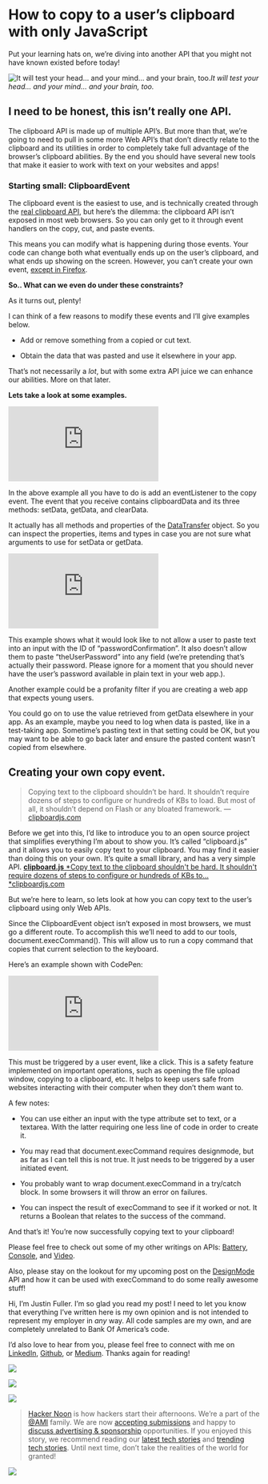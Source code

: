 
# How to copy to a user’s clipboard with only JavaScript

Put your learning hats on, we’re diving into another API that you might not have known existed before today!

![It will test your head… and your mind… and your brain, too.](https://cdn-images-1.medium.com/max/2000/1*kHNjCsoI9rHJJoXgbJ15kQ.png)*It will test your head… and your mind… and your brain, too.*

## I need to be honest, this isn’t really one API.

The clipboard API is made up of multiple API’s. But more than that, we’re going to need to pull in some more Web API’s that don’t directly relate to the clipboard and its utilities in order to completely take full advantage of the browser’s clipboard abilities. By the end you should have several new tools that make it easier to work with text on your websites and apps!

### **Starting small: ClipboardEvent**

The clipboard event is the easiest to use, and is technically created through the [real clipboard API](https://developer.mozilla.org/en-US/docs/Web/API/ClipboardEvent/ClipboardEvent), but here’s the dilemma: the clipboard API isn’t exposed in most web browsers. So you can only get to it through event handlers on the copy, cut, and paste events.

This means you can modify what is happening during those events. Your code can change both what eventually ends up on the user’s clipboard, and what ends up showing on the screen. However, you can’t create your own event, [except in Firefox](http://caniuse.com/#search=clipboardevent).

**So.. What can we even do under these constraints?**

As it turns out, plenty!

I can think of a few reasons to modify these events and I’ll give examples below.

* Add or remove something from a copied or cut text.

* Obtain the data that was pasted and use it elsewhere in your app.

That’s not necessarily a *lot*, but with some extra API juice we can enhance our abilities. More on that later.

**Lets take a look at some examples.**

<iframe src="https://medium.com/media/655b80473f01e24ae7d8bb35d4417a9a" frameborder=0></iframe>

In the above example all you have to do is add an eventListener to the copy event. The event that you receive contains clipboardData and its three methods: setData, getData, and clearData.

It actually has all methods and properties of the [DataTransfer](https://html.spec.whatwg.org/multipage/interaction.html#datatransfer) object. So you can inspect the properties, items and types in case you are not sure what arguments to use for setData or getData.

<iframe src="https://medium.com/media/9544663ef36781cd039f53405c869e7c" frameborder=0></iframe>

This example shows what it would look like to not allow a user to paste text into an input with the ID of “passwordConfirmation”. It also doesn’t allow them to paste “theUserPassword” into any field (we’re pretending that’s actually their password. Please ignore for a moment that you should never have the user’s password available in plain text in your web app.).

Another example could be a profanity filter if you are creating a web app that expects young users.

You could go on to use the value retrieved from getData elsewhere in your app. As an example, maybe you need to log when data is pasted, like in a test-taking app. Sometime’s pasting text in that setting could be OK, but you may want to be able to go back later and ensure the pasted content wasn’t copied from elsewhere.

## Creating your own copy event.
> Copying text to the clipboard shouldn’t be hard. It shouldn’t require dozens of steps to configure or hundreds of KBs to load. But most of all, it shouldn’t depend on Flash or any bloated framework. — [clipboardjs.com](https://clipboardjs.com/)

Before we get into this, I’d like to introduce you to an open source project that simplifies everything I’m about to show you. It’s called “clipboard.js” and it allows you to easily copy text to your clipboard. You may find it easier than doing this on your own. It’s quite a small library, and has a very simple API.
[**clipboard.js**
*Copy text to the clipboard shouldn't be hard. It shouldn't require dozens of steps to configure or hundreds of KBs to…*clipboardjs.com](https://clipboardjs.com/)

But we’re here to learn, so lets look at how you can copy text to the user’s clipboard using only Web APIs.

Since the ClipboardEvent object isn’t exposed in most browsers, we must go a different route. To accomplish this we’ll need to add to our tools, document.execCommand(). This will allow us to run a copy command that copies that current selection to the keyboard.

Here’s an example shown with CodePen:

<iframe src="https://medium.com/media/536313b04a82e050a2126d947419df25" frameborder=0></iframe>

This must be triggered by a user event, like a click. This is a safety feature implemented on important operations, such as opening the file upload window, copying to a clipboard, etc. It helps to keep users safe from websites interacting with their computer when they don’t them want to.

A few notes:

* You can use either an input with the type attribute set to text, or a textarea. With the latter requiring one less line of code in order to create it.

* You may read that document.execCommand requires designmode, but as far as I can tell this is not true. It just needs to be triggered by a user initiated event.

* You probably want to wrap document.execCommand in a try/catch block. In some browsers it will throw an error on failures.

* You can inspect the result of execCommand to see if it worked or not. It returns a Boolean that relates to the success of the command.

And that’s it! You’re now successfully copying text to your clipboard!

Please feel free to check out some of my other writings on APIs: [Battery](https://hackernoon.com/javascript-apis-battery-c72baa74c203#.u4mh0vg6h), [Console](https://hackernoon.com/javascript-apis-console-23ebce270419#.cheoig9tu), and [Video](https://medium.com/@justindanielfuller/javascript-apis-video-api-db803f9fd1b7#.f1y9dbzuk).

Also, please stay on the lookout for my upcoming post on the [DesignMode](https://developer.mozilla.org/en-US/docs/Web/API/Document/designMode) API and how it can be used with execCommand to do some really awesome stuff!

Hi, I’m Justin Fuller. I’m so glad you read my post! I need to let you know that everything I’ve written here is my own opinion and is not intended to represent my employer in *any* way. All code samples are my own, and are completely unrelated to Bank Of America’s code.

I’d also love to hear from you, please feel free to connect with me on [LinkedIn](https://www.linkedin.com/in/justin-fuller-8726b2b1/), [Github](https://github.com/justindfuller), or [Medium](https://medium.com/@justindanielfuller). Thanks again for reading!

![](https://cdn-images-1.medium.com/max/2272/1*0hqOaABQ7XGPT-OYNgiUBg.png)

![](https://cdn-images-1.medium.com/max/2272/1*Vgw1jkA6hgnvwzTsfMlnpg.png)

![](https://cdn-images-1.medium.com/max/2272/1*gKBpq1ruUi0FVK2UM_I4tQ.png)
> [Hacker Noon](http://bit.ly/Hackernoon) is how hackers start their afternoons. We’re a part of the [@AMI](http://bit.ly/atAMIatAMI) family. We are now [accepting submissions](http://bit.ly/hackernoonsubmission) and happy to [discuss advertising & sponsorship](mailto:partners@amipublications.com) opportunities.
> If you enjoyed this story, we recommend reading our [latest tech stories](http://bit.ly/hackernoonlatestt) and [trending tech stories](https://hackernoon.com/trending). Until next time, don’t take the realities of the world for granted!

![](https://cdn-images-1.medium.com/max/30000/1*35tCjoPcvq6LbB3I6Wegqw.jpeg)
